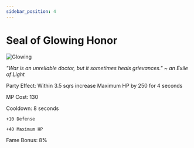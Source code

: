 ```yaml
---
sidebar_position: 4
---
```


# Seal of Glowing Honor

![Glowing](https://vwiki.valorserver.com/api/item/picture/seal%20of%20glowing%20honor)

<i>"War is an unreliable doctor, but it sometimes heals grievances." ~ an Exile of Light</i>

Party Effect: Within 3.5 sqrs increase Maximum HP by 250 for 4 seconds

MP Cost: 130

Cooldown: 8 seconds

    +10 Defense
    
    +40 Maximum HP

Fame Bonus: 8%
